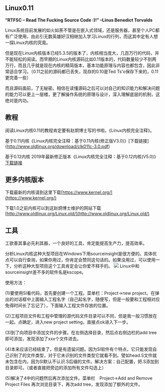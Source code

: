 ## Linux0.11
**“RTFSC – Read The Fucking Source Code :)!”               –Linus Benedict Torvalds**

Linux系统目前发展的如火如荼不管是在嵌入式领域，还是服务器，甚至个人PC都有广泛使用，由此引无数英雄好汉相继加入学习Linux的行列，而这其中定有人想一探Linux内核的究竟。

但是现在Linux内核版本已经5.3.5的版本了，内核相当庞大，几百万行的代码，并不能轻松的阅读。而早期的Linux内核源码比如0.11版本的，代码数量较少不到两万行，而且几乎就是现在内核的精简版本，基本功能原理与内容也都包含，因此非常适合学习。（0.11之前的源码都已丢失，现存的0.10是Ted Ts'o保存下来的，0.11更完善一些）

而且源码面前，了无秘密。相信在读懂源码之后可以对自己的知识能力和解决问题的能力可以更上一层楼，更了解操作系统的原理与设计，深入理解底层的机制，这绝对是内功。


## 教程
阅读Linux内核0.11的教程肯定要有赵炯博士写的书啦。《Linux内核完全注释》。

基于0.11内核《Linux内核完全注释：基于0.11内核(修正版V3.0)》[下载链接]{http://www.oldlinux.org/download/clk011c-3.0.pdf)

基于0.12内核 2019年最新修正版本《Linux内核完全注释：基于0.12内核(V5.0)》[下载链接](http://www.oldlinux.org/download/CLK-5.0-WithCover.pdf)


## 更多内核版本

下载最新的内核请到这里下载[https://www.kernel.org/](https://www.kernel.org/)

下载1.0之前内核可以到这赵炯博士维护的网站下载[http://www.oldlinux.org/Linux.old/](http://www.oldlinux.org/Linux.old/)

## 工具
工欲善其事必先利其器，一个良好的工具，肯定能提高生产力，提高效率。

分析Linux内核这种大型项目在Windows下用sourceinsight是很方便的。具体优点可以自行查询，如果你用过，你肯定会赞同这句话的。如果没用过，可以使用一下，分析这种大型项目这个工具肯定会让你爱不释手的。
![](https://i.loli.net/2019/10/10/YXQ5gsItZhEqa9d.png)
Linux中和sourceinsight差不多的软件名是kscope。


使用方法：

(1)要使用SI看代码，首先要创建一个工程。菜单栏：Project->new project。在弹出的对话框中上面输入工程名字（自己起名字，随便写，但是一般要和工程相对应免得时间长了忘记了），下面输入工程文件存放的位置。

(2)工程项目文件和工程中管理的源代码文件目录可以不同，但是我一般习惯放在一起。点确定，进入new project setting，直接点ok进入下一步。

(3)到了向项目中添加文件的步骤。在左侧选择目录，然后点右侧边栏的add tree即可添加，发现添加了xxx个文件进去。

(4)本来应该已经结束了，但是有遗留问题。因为SI软件有个特点，它只能发现自己识别了的文件类型，对于它未识别的文件类型它就看不到。譬如head.S文件就未包含在内，因为SI默认不认识.S后缀的文件。解决方案：自己配置，把.S添加到目录即可。（或者直接把旁边的添加所有文件勾选上）

(5)解决了4中的问题然后再次添加文件。菜单栏　Project->Add and Remove Project Files 再次浏览目录下，再次add tree，发现添加了额外的文件。

